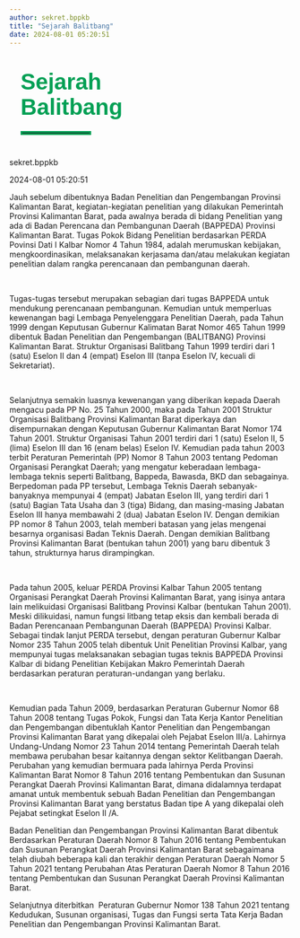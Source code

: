 ```yaml
---
author: sekret.bppkb
title: "Sejarah Balitbang"
date: 2024-08-01 05:20:51
---
```


<h1 class="MsoNormal" style="margin-bottom: 0cm; margin-left: 20px; margin-right: 20px;"><span style="font-size: 30pt; font-family: 'Poppins', sans-serif;"><span style="color: #03A055;"><span style="vertical-align: inherit;"><span style="vertical-align: inherit;"><span style="vertical-align: inherit;"><span style="vertical-align: inherit;"><span style="vertical-align: inherit;"><span style="vertical-align: inherit;"><span style="vertical-align: inherit;"><span style="vertical-align: inherit;"><span style="vertical-align: inherit;"><span style="vertical-align: inherit;"><span style="vertical-align: inherit;">Sejarah</br> Balitbang</span></span></span></span></span></span></span></span></span></span></span></span></span></span></h1>

<hr style="border: 3px solid #03A055; width: 120px; margin-top:20px; margin-bottom: 40px; margin-left: 20px; margin-right: 20px;">

<div class="p-5 border border-gray-300 rounded-lg bg-gray-100 dark:bg-gray-700 mx-5">
<div class="flex justify-left">
    <p class="MsoNormal dark:text-white mb-4 mr-8 mt-2">
        <span class="text-sm font-poppins dark:text-white">
            <span class="text-black dark:text-white">
                <i class="fas fa-user mr-2"></i>sekret.bppkb
            </span>
        </span>
    </p>
    <p class="MsoNormal mb-4 mt-2">
        <span class="text-sm font-poppins">
            <span class="text-black dark:text-white">
                <i class="fas fa-calendar-alt mr-2"></i>2024-08-01 05:20:51
            </span>
        </span>
    </p>
</div>
    <p class="MsoNormal m-0 leading-6 text-justify">
        <span class="text-base font-poppins">
            <strong>
                <span class="text-black dark:text-white">
                    <span style="vertical-align: inherit;">
                        <span style="vertical-align: inherit;"></span>
                    </span>
                </span>
            </strong>
            <span class="text-black dark:text-white">
                <span style="vertical-align: inherit;">
                    <span style="vertical-align: inherit;">Jauh sebelum dibentuknya Badan Penelitian dan Pengembangan Provinsi Kalimantan Barat, kegiatan-kegiatan penelitian yang dilakukan Pemerintah Provinsi Kalimantan Barat, pada awalnya berada di bidang Penelitian yang ada di Badan Perencana dan Pembangunan Daerah (BAPPEDA) Provinsi Kalimantan Barat. Tugas Pokok Bidang Penelitian berdasarkan PERDA Povinsi Dati I Kalbar Nomor 4 Tahun 1984, adalah merumuskan kebijakan, mengkoordinasikan, melaksanakan kerjasama dan/atau melakukan kegiatan penelitian dalam rangka perencanaan dan pembangunan daerah.</span>
                </span>
            </span>
        </span>
    </p>
    <p class="MsoNormal m-0 leading-6 text-justify">
        <span class="text-base font-poppins text-black dark:text-white">&nbsp;</span>
    </p>
    <p class="MsoNormal m-0 leading-6 text-justify">
        <span class="text-base font-poppins text-black dark:text-white">
            <span style="vertical-align: inherit;">
                <span style="vertical-align: inherit;">Tugas-tugas tersebut merupakan sebagian dari tugas BAPPEDA untuk mendukung perencanaan pembangunan. Kemudian untuk memperluas kewenangan bagi Lembaga Penyelenggara Penelitian Daerah, pada Tahun 1999 dengan Keputusan Gubernur Kalimatan Barat Nomor 465 Tahun 1999 dibentuk Badan Penelitian dan Pengembangan (BALITBANG) Provinsi Kalimantan Barat. Struktur Organisasi Balitbang Tahun 1999 terdiri dari 1 (satu) Eselon II dan 4 (empat) Eselon III (tanpa Eselon IV, kecuali di Sekretariat).</span>
            </span>
        </span>
    </p>
    <p class="MsoNormal m-0 leading-6 text-justify">
        <span class="text-base font-poppins text-black dark:text-white">&nbsp;</span>
    </p>
    <p class="MsoNormal m-0 leading-6 text-justify">
        <span class="text-base font-poppins text-black dark:text-white">
            <span style="vertical-align: inherit;">
                <span style="vertical-align: inherit;">Selanjutnya semakin luasnya kewenangan yang diberikan kepada Daerah mengacu pada PP No. 25 Tahun 2000, maka pada Tahun 2001 Struktur Organisasi Balitbang Provinsi Kalimantan Barat diperkaya dan disempurnakan dengan Keputusan Gubernur Kalimantan Barat Nomor 174 Tahun 2001. Struktur Organisasi Tahun 2001 terdiri dari 1 (satu) Eselon II, 5 (lima) Eselon III dan 16 (enam belas) Eselon IV. Kemudian pada tahun 2003 terbit Peraturan Pemerintah (PP) Nomor 8 Tahun 2003 tentang Pedoman Organisasi Perangkat Daerah; yang mengatur keberadaan lembaga-lembaga teknis seperti Balitbang, Bappeda, Bawasda, BKD dan sebagainya. Berpedoman pada PP tersebut, Lembaga Teknis Daerah sebanyak-banyaknya mempunyai 4 (empat) Jabatan Eselon III, yang terdiri dari 1 (satu) Bagian Tata Usaha dan 3 (tiga) Bidang, dan masing-masing Jabatan Eselon III hanya membawahi 2 (dua) Jabatan Eselon IV. Dengan demikian PP nomor 8 Tahun 2003, telah memberi batasan yang jelas mengenai besarnya organisasi Badan Teknis Daerah. Dengan demikian Balitbang Provinsi Kalimantan Barat (bentukan tahun 2001) yang baru dibentuk 3 tahun, strukturnya harus dirampingkan.</span>
            </span>
        </span>
    </p>
    <p class="MsoNormal m-0 leading-6 text-justify">
        <span class="text-base font-poppins text-black dark:text-white">&nbsp;</span>
    </p>
    <p class="MsoNormal m-0 leading-6 text-justify">
        <span class="text-base font-poppins text-black dark:text-white">
            <span style="vertical-align: inherit;">
                <span style="vertical-align: inherit;">Pada tahun 2005, keluar PERDA Provinsi Kalbar Tahun 2005 tentang Organisasi Perangkat Daerah Provinsi Kalimantan Barat, yang isinya antara lain melikuidasi Organisasi Balitbang Provinsi Kalbar (bentukan Tahun 2001). Meski dilikuidasi, namun fungsi litbang tetap eksis dan kembali berada di Badan Perencanaan Pembangunan Daerah (BAPPEDA) Provinsi Kalbar. Sebagai tindak lanjut PERDA tersebut, dengan peraturan Gubernur Kalbar Nomor 235 Tahun 2005 telah dibentuk Unit Penelitian Provinsi Kalbar, yang mempunyai tugas melaksanakan sebagian tugas teknis BAPPEDA Provinsi Kalbar di bidang Penelitian Kebijakan Makro Pemerintah Daerah berdasarkan peraturan peraturan-undangan yang berlaku.</span>
            </span>
        </span>
    </p>
    <p class="MsoNormal m-0 leading-6 text-justify">
        <span class="text-base font-poppins">&nbsp;</span>
    </p>
    <p class="MsoNormal m-0 leading-6 text-justify">
        <span class="text-base font-poppins text-black dark:text-white">
            <span style="vertical-align: inherit;">
                <span style="vertical-align: inherit;">Kemudian pada Tahun 2009, berdasarkan Peraturan Gubernur Nomor 68 Tahun 2008 tentang Tugas Pokok, Fungsi dan Tata Kerja Kantor Penelitian dan Pengembangan dibentuklah Kantor Penelitian dan Pengembangan Provinsi Kalimantan Barat yang dikepalai oleh Pejabat Eselon III/a. Lahirnya Undang-Undang Nomor 23 Tahun 2014 tentang Pemerintah Daerah telah membawa perubahan besar kaitannya dengan sektor Kelitbangan Daerah. Perubahan yang kemudian bermuara pada lahirnya Perda Provinsi Kalimantan Barat Nomor 8 Tahun 2016 tentang Pembentukan dan Susunan Perangkat Daerah Provinsi Kalimantan Barat, dimana didalamnya terdapat amanat untuk membentuk sebuah Badan Penelitian dan Pengembangan Provinsi Kalimantan Barat yang berstatus Badan tipe A yang dikepalai oleh Pejabat setingkat Eselon II /A.</span>
            </span>
        </span>
    </p>
    <p class="MsoNormal m-0 leading-6 text-justify">
        <span lang="EN-US" class="text-base font-poppins text-black dark:text-white">
            <span style="vertical-align: inherit;">
                <span style="vertical-align: inherit;">Badan Penelitian dan Pengembangan Provinsi Kalimantan Barat dibentuk Berdasarkan Peraturan Daerah Nomor 8 Tahun 2016 tentang Pembentukan dan Susunan Perangkat Daerah Provinsi Kalimantan Barat sebagaimana telah diubah beberapa kali dan terakhir dengan Peraturan Daerah Nomor 5 Tahun 2021 tentang Perubahan Atas Peraturan Daerah Nomor 8 Tahun 2016 tentang Pembentukan dan Susunan Perangkat Daerah Provinsi Kalimantan Barat.</span>
            </span>
        </span>
    </p>
    <p class="MsoNormal m-0 leading-6 text-justify">
        <span class="text-base font-poppins">
            <span lang="EN-GB" class="text-black dark:text-white">
                <span style="vertical-align: inherit;">
                    <span style="vertical-align: inherit;">Selanjutnya diterbitkan&nbsp; </span>
                </span>
            </span>
            <span lang="EN-US" class="text-black dark:text-white">
                <span style="vertical-align: inherit;">
                    <span style="vertical-align: inherit;">Peraturan Gubernur Nomor 138 Tahun 2021 tentang Kedudukan, Susunan organisasi, Tugas dan Fungsi serta Tata Kerja Badan Penelitian dan Pengembangan Provinsi Kalimantan Barat.</span>
                </span>
            </span>
        </span>
    </p>
    <p class="MsoNormal m-0 leading-6 text-justify">
        <span class="text-base font-poppins">&nbsp;</span>
    </p>
</div>

<style>
@media screen and (max-width: 768px) {
  div[style*="padding: 20px; border: 1px solid #d9d9d9; border-radius: 10px; background-color: #f9f9f9;"] {
    margin-left: 10px;
    margin-right: 10px;
  }
}
</style>